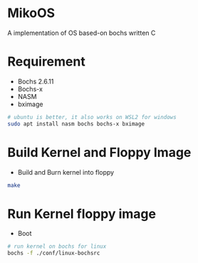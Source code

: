 # MikoOS

A implementation of OS based-on bochs written C

# Requirement

- Bochs 2.6.11
- Bochs-x
- NASM
- bximage

```bash
# ubuntu is better, it also works on WSL2 for windows
sudo apt install nasm bochs bochs-x bximage
```

# Build Kernel and Floppy Image

- Build and Burn kernel into floppy

```bash
make
```

# Run Kernel floppy image

- Boot

```bash
# run kernel on bochs for linux
bochs -f ./conf/linux-bochsrc
```

